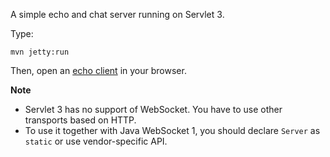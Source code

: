 A simple echo and chat server running on Servlet 3. 

Type:

```
mvn jetty:run
```

Then, open an [echo client](http://jsbin.com/pocet/8/watch?js,console) in your browser.

**Note**

* Servlet 3 has no support of WebSocket. You have to use other transports based on HTTP.
* To use it together with Java WebSocket 1, you should declare `Server` as `static` or use vendor-specific API.